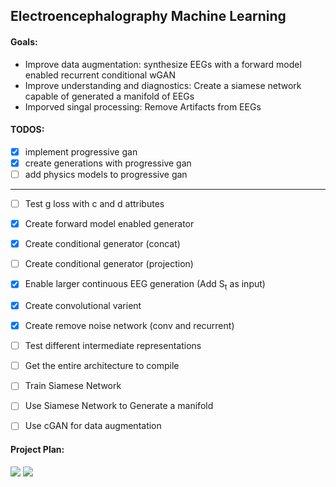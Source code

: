 ## Electroencephalography Machine Learning ##
#### Goals: ####
* Improve data augmentation: synthesize EEGs with a forward model enabled recurrent conditional wGAN
* Improve understanding and diagnostics: Create a siamese network capable of generated a manifold of EEGs
* Imporved singal processing: Remove Artifacts from EEGs

#### TODOS: ####
- [x] implement progressive gan
- [x] create generations with progressive gan
- [ ] add physics models to progressive gan

--------------------------
- [ ] Test g loss with c and d attributes
- [x] Create forward model enabled generator 
- [x] Create conditional generator (concat)
- [ ] Create conditional generator (projection)
- [x] Enable larger continuous EEG generation (Add S<sub>t</sub> as input)
- [x] Create convolutional varient
- [x] Create remove noise network (conv and recurrent) 
- [ ] Test different intermediate representations
- [ ] Get the entire architecture to compile 
- [ ] Train Siamese Network 
- [ ] Use Siamese Network to Generate a manifold 
- [ ] Use cGAN for data augmentation
  

#### Project Plan: ####

<img src="https://github.com/DanielLongo/eegML/blob/master/ProjectPlan/pg1.png"/>
<img src="https://github.com/DanielLongo/eegML/blob/master/ProjectPlan/pg2.png"/>
